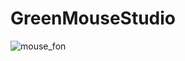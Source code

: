 # GreenMouseStudio
![mouse_fon](https://user-images.githubusercontent.com/118356134/206920118-7dc35ae9-f8e3-41d7-b9ba-ba6732d45143.png)

